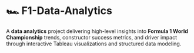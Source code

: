 # 🏎️ F1-Data-Analytics
A **data analytics** project delivering high-level insights into **Formula 1 World Championship** trends, constructor success metrics, and driver impact through interactive Tableau visualizations and structured data modeling.
